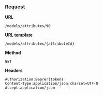 ### Request

**URL**

`/models/attributes/90`

**URL template**

`/models/attributes/{attributeId}`

**Method**

`GET`

**Headers**

`Authorization:Bearer{token}`  
`Content-Type:application/json;charset=UTF-8`  
`Accept:application/json`  
